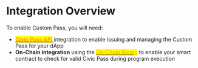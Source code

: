 # Integration Overview

To enable Custom Pass, you will need:

* [<mark style="color:orange;">**Civic Pass API**</mark> ](api-integration.md)integration to enable issuing and managing the Custom Pass for your dApp
* **On-Chain integration** using the [<mark style="color:orange;">On-Chain library</mark>](on-chain-integration.md) to enable your smart contract to check for valid Civic Pass during program execution
